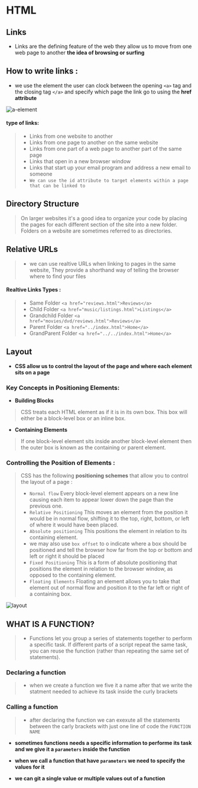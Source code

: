 # HTML 

## Links

* Links are the defining feature of the web they allow us to move from one web page to another **the idea of browsing or surfing**

## How to write links :

* we use the <a> element the user can clock between the opening `<a>` tag  and the closing tag `</a>` and specify which page the link go to
using the **href attribute**

![a-element](https://www.computerhope.com/jargon/h/html-tag.gif)

#### type of links:

> * Links from one website to another
> * Links from one page to another on the same website
> * Links from one part of a web page to another part of the same page
> * Links that open in a new browser window
> * Links that start up your email program and address a new email to someone
> * `We can use the id attribute to target elements within a page that can be linked to`

## Directory Structure

> On larger websites it's a good idea to organize your code by placing the pages for each different section of the site into a new folder. 
> Folders on a website are sometimes referred to as directories.

## Relative URLs 

> * we can use realtive URLs when linking to pages in the same website, They provide a shorthand way of telling the browser where to find your files

#### Realtive Links Types :

> * Same Folder `<a href="reviews.html">Reviews</a>`
> * Child Folder `<a href="music/listings.html">Listings</a>`
> * Grandchild Folder `<a href="movies/dvd/reviews.html">Reviews</a>`
> * Parent Folder `<a href="../index.html">Home</a>`
> * GrandParent Folder `<a href="../../index.html">Home</a>`

## Layout

* **CSS allow us to control the layout of the page and where each element sits on a page**

### Key Concepts in Positioning Elements:

* **Building Blocks** 

> CSS treats each HTML element as if it is in its own box. This box will either be a block-level box or an inline box.

* **Containing Elements**

> If one block-level element sits inside another block-level element then the outer box is known as the containing or parent element.

### Controlling the Position of Elements :

> CSS has the following **positioning schemes** that allow you to control the layout of a page :
> * `Normal flow` Every block-level element appears on a new line causing each item to appear lower down the page than the previous one.
> * `Relative Positioning` This moves an element from the position it would be in normal flow, shifting it to the top, right, bottom,
> or left of where it would have been placed.
> * `Absolute positioning` This positions the element in relation to its containing element.
> * we may also use `box offset` to o indicate where a box should be positioned and tell the browser how far from the top or bottom
> and left or right it should be placed
> * `Fixed Positioning` This is a form of absolute positioning that positions the element in relation to the browser window, as opposed to the containing element.
> * `Floating Elements` Floating an element allows you to take that element out of normal flow and position it to the far left or right of a containing box. 

![layout](https://miro.medium.com/max/3392/1*ia4V5qfk6Ki3iWIn-SmErw.png)

## WHAT IS A FUNCTION?

> * Functions let you group a series of statements together to perform a specific task. If different parts of a script repeat the same task, 
> you can reuse the function (rather than repeating the same set of statements). 

### Declaring a function 

> * when we create a function we five it a name after that we write the statment needed to achieve its task inside the curly brackets

### Calling a function 

> * after declaring the function we can exexute all the statements between the carly brackets with just one line of code the `FUNCTION NAME`

* **sometimes functions needs a specific information to performe its task and we give it a `parameters` inside the function**

* **when we call a function that have `parameters` we need to specify the values for it**

* **we can git a single value or multiple values out of a function**
